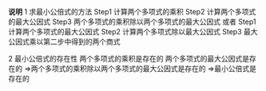 **说明**
1 求最小公倍式的方法
Step1 计算两个多项式的乘积
Step2 计算两个多项式的最大公因式
Step3 两个多项式的乘积除以两个多项式的最大公因式
或者
Step1 计算两个多项式的最大公因式
Step2 计算两个多项式除以最大公因式
Step3 最大公因式乘以第二步中得到的两个商式

2 最小公倍式的存在性
两个多项式的乘积是存在的
两个多项式的最大公因式是存在的
$\Rightarrow$两个多项式的乘积除以两个多项式的最大公因式是存在的
$\Rightarrow$最小公倍式是存在的